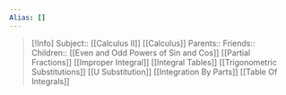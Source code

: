 ```yaml
---
Alias: []
---
```

> [!Info]
> Subject:: [[Calculus II]] [[Calculus]]
> Parents:: 
> Friends:: 
> Children:: [[Even and Odd Powers of Sin and Cos]] [[Partial Fractions]] [[Improper Integral]] [[Integral Tables]] [[Trigonometric Substitutions]] [[U Substitution]] [[Integration By Parts]] [[Table Of Integrals]]